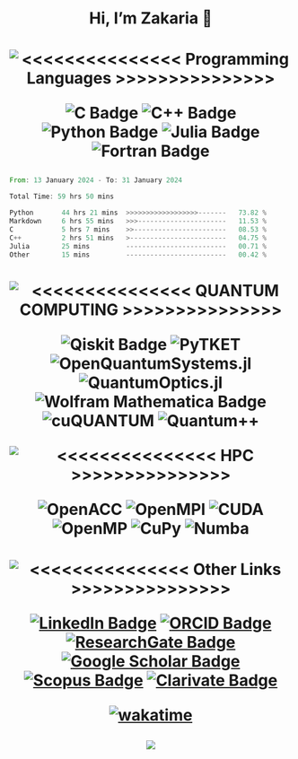

<h1 align="center"> Hi, I’m Zakaria 👋
 </h1>




 <!--![Profile views](https://gpvc.arturio.dev/dahbiz)
 <!-- - 🌱 I’m currently learning ... -->
<!-- -  ... -->
<!--- - 📫 How to reach me  on email... --->


<!--START_SECTION:SHOW_COMMIT-->

<!--END_SECTION:SHOW_COMMIT-->



<!--START_SECTION:SHOW_OS-->

<!--END_SECTION:SHOW_OS-->


<!--START_SECTION:SHOW_PROJECTS-->

<!--END_SECTION:SHOW_PROJECTS-->


<!--START_SECTION:SHOW_EDITORS-->

<!--END_SECTION:SHOW_EDITORS-->


<!--START_SECTION:SHOW_LANGUAGE_PER_REPO-->

<!--END_SECTION:SHOW_LANGUAGE_PER_REPO-->






<h1 align="center">

![<<<<<<<<<<<<<<< Programming Languages  >>>>>>>>>>>>>>>](https://img.shields.io/badge/%3C%3C%3C%3C%3C%3C%3C%3C%3C%3C%3C%3C%3C%3C%3C%20Programming%20Languages%20%3E%3E%3E%3E%3E%3E%3E%3E%3E%3E%3E%3E%3E%3E%3E-white)

![C Badge](https://img.shields.io/badge/C-A8B9CC?logo=c&logoColor=fff&style=flat) ![C++ Badge](https://img.shields.io/badge/C%2B%2B-00599C?logo=cplusplus&logoColor=fff&style=flat) ![Python Badge](https://img.shields.io/badge/Python-3776AB?logo=python&logoColor=fff&style=flat) ![Julia Badge](https://img.shields.io/badge/Julia-9558B2?logo=julia&logoColor=fff&style=flat) ![Fortran Badge](https://img.shields.io/badge/Fortran-734F96?logo=fortran&logoColor=fff&style=flat) 

</h1>

<!--START_SECTION:waka-->

```rust
From: 13 January 2024 - To: 31 January 2024

Total Time: 59 hrs 50 mins

Python       44 hrs 21 mins  >>>>>>>>>>>>>>>>>>-------   73.82 %
Markdown     6 hrs 55 mins   >>>----------------------   11.53 %
C            5 hrs 7 mins    >>-----------------------   08.53 %
C++          2 hrs 51 mins   >------------------------   04.75 %
Julia        25 mins         -------------------------   00.71 %
Other        15 mins         -------------------------   00.42 %
```

<!--END_SECTION:waka-->


<h1 align="center">

![<<<<<<<<<<<<<<< QUANTUM COMPUTING >>>>>>>>>>>>>>>](https://img.shields.io/badge/%3C%3C%3C%3C%3C%3C%3C%3C%3C%3C%3C%3C%3C%3C%3C%20Quantum%20Computing%20&%20Quantum%20Simulation%20%3E%3E%3E%3E%3E%3E%3E%3E%3E%3E%3E%3E%3E%3E%3E-white) 

![Qiskit Badge](https://img.shields.io/badge/Qiskit-6929C4?logo=qiskit&logoColor=fff&style=flat) ![PyTKET](https://img.shields.io/badge/PyTKET-gray?style=flat&logo=python&logoColor=white) ![OpenQuantumSystems.jl](https://img.shields.io/badge/OpenQuantumSystems.jl-green?style=flat&logo=Julia&logoColor=white) ![QuantumOptics.jl](https://img.shields.io/badge/QuantumOptics.jl-green?style=flat&logo=Julia&logoColor=white) ![Wolfram Mathematica Badge](https://img.shields.io/badge/Wolfram%20Mathematica-D10?logo=wolframmathematica&logoColor=fff&style=flat)  ![cuQUANTUM](https://img.shields.io/badge/cuQUANTUM*-gray?style=flat&logo=nvidia) ![Quantum++](https://img.shields.io/badge/Quantum++*-blue?style=flat&logo=cplusplus) 

![<<<<<<<<<<<<<<< HPC >>>>>>>>>>>>>>>](https://img.shields.io/badge/%3C%3C%3C%3C%3C%3C%3C%3C%3C%3C%3C%3C%3C%3C%3C%20High%20Performance%20Computing%20%3E%3E%3E%3E%3E%3E%3E%3E%3E%3E%3E%3E%3E%3E%3E-white)


![OpenACC](https://img.shields.io/badge/OpenACC-blue?style=flat&logo=apacherocketmq) ![OpenMPI](https://img.shields.io/badge/OpenMPI-blue?style=flat&logo=pix&logoColor=blue-green) ![CUDA](https://img.shields.io/badge/CUDA-gray?style=flat&logo=nvidia) ![OpenMP](https://img.shields.io/badge/OpenMP-indigo?style=flat&logo=headlessui)  ![CuPy](https://img.shields.io/badge/CuPy-green?style=flat&logo=python&logoColor=white)  ![Numba](https://img.shields.io/badge/Numba-blue?style=flat&logo=python&logoColor=white) 

</h1>

<h1 align="center">

![<<<<<<<<<<<<<<< Other Links >>>>>>>>>>>>>>>](https://img.shields.io/badge/%3C%3C%3C%3C%3C%3C%3C%3C%3C%3C%3C%3C%3C%3C%3C%20Other%20Links%20%3E%3E%3E%3E%3E%3E%3E%3E%3E%3E%3E%3E%3E%3E%3E-white)

[![LinkedIn Badge](https://img.shields.io/badge/LinkedIn-0A66C2?logo=linkedin&logoColor=fff&style=flat)](https://www.linkedin.com/in/zdahbi/) [![ORCID Badge](https://img.shields.io/badge/ORCID-A6CE39?logo=orcid&logoColor=fff&style=flat)](https://orcid.org/0000-0001-9933-2184) [![ResearchGate Badge](https://img.shields.io/badge/ResearchGate-0CB?logo=researchgate&logoColor=fff&style=flat)](https://www.researchgate.net/profile/Zakaria-Dahbi) [![Google Scholar Badge](https://img.shields.io/badge/Google%20Scholar-4285F4?logo=googlescholar&logoColor=fff&style=flat)](https://scholar.google.com/citations?user=R_L9mMUAAAAJ) [![Scopus Badge](https://img.shields.io/badge/Scopus-E9711C?logo=scopus&logoColor=fff&style=flat)](https://www.scopus.com/authid/detail.uri?authorId=57214808020) [![Clarivate Badge](https://img.shields.io/badge/Clarivate-000?logo=clarivate&logoColor=fff&style=flat)](https://www.webofscience.com/wos/author/record/48205986)

[![wakatime](https://wakatime.com/badge/user/018d0980-c959-4607-82b2-e082943bfb3d.svg)](https://wakatime.com/@018d0980-c959-4607-82b2-e082943bfb3d)


![](https://komarev.com/ghpvc/?username=dahbiz&style=flat-square&color=brightgreen)

</h1> 


